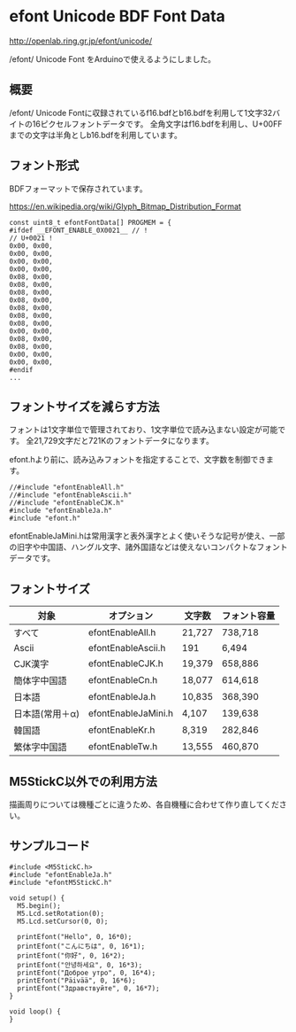 # efont Unicode BDF Font Data

http://openlab.ring.gr.jp/efont/unicode/

/efont/ Unicode Font をArduinoで使えるようにしました。

## 概要

/efont/ Unicode Fontに収録されているf16.bdfとb16.bdfを利用して1文字32バイトの16ピクセルフォントデータです。
全角文字はf16.bdfを利用し、U+00FFまでの文字は半角としb16.bdfを利用しています。

## フォント形式

BDFフォーマットで保存されています。

https://en.wikipedia.org/wiki/Glyph_Bitmap_Distribution_Format

```
const uint8_t efontFontData[] PROGMEM = {
#ifdef __EFONT_ENABLE_0X0021__ // ! 
// U+0021 ! 
0x00, 0x00,
0x00, 0x00,
0x00, 0x00,
0x00, 0x00,
0x08, 0x00,
0x08, 0x00,
0x08, 0x00,
0x08, 0x00,
0x08, 0x00,
0x08, 0x00,
0x08, 0x00,
0x00, 0x00,
0x08, 0x00,
0x08, 0x00,
0x00, 0x00,
0x00, 0x00,
#endif
...
```

## フォントサイズを減らす方法

フォントは1文字単位で管理されており、1文字単位で読み込まない設定が可能です。
全21,729文字だと721Kのフォントデータになります。

efont.hより前に、読み込みフォントを指定することで、文字数を制御できます。

```
//#include "efontEnableAll.h"
//#include "efontEnableAscii.h"
//#include "efontEnableCJK.h"
#include "efontEnableJa.h"
#include "efont.h"
```

efontEnableJaMini.hは常用漢字と表外漢字とよく使いそうな記号が使え、一部の旧字や中国語、ハングル文字、諸外国語などは使えないコンパクトなフォントデータです。

## フォントサイズ

| 対象            | オプション          | 文字数 | フォント容量 |
|-----------------|---------------------|--------|--------------|
| すべて          | efontEnableAll.h    | 21,727 | 738,718      |
| Ascii           | efontEnableAscii.h  | 191    | 6,494        |
| CJK漢字         | efontEnableCJK.h    | 19,379 | 658,886      |
| 簡体字中国語    | efontEnableCn.h     | 18,077 | 614,618      |
| 日本語          | efontEnableJa.h     | 10,835 | 368,390      |
| 日本語(常用＋α) | efontEnableJaMini.h | 4,107  | 139,638      |
| 韓国語          | efontEnableKr.h     | 8,319  | 282,846      |
| 繁体字中国語    | efontEnableTw.h     | 13,555 | 460,870      |

## M5StickC以外での利用方法

描画周りについては機種ごとに違うため、各自機種に合わせて作り直してください。

## サンプルコード
```
#include <M5StickC.h>
#include "efontEnableJa.h"
#include "efontM5StickC.h"

void setup() {
  M5.begin();
  M5.Lcd.setRotation(0);
  M5.Lcd.setCursor(0, 0);

  printEfont("Hello", 0, 16*0);
  printEfont("こんにちは", 0, 16*1);
  printEfont("你好", 0, 16*2);
  printEfont("안녕하세요", 0, 16*3);
  printEfont("Доброе утро", 0, 16*4);
  printEfont("Päivää", 0, 16*6);
  printEfont("Здравствуйте", 0, 16*7);
}

void loop() {
}
```
